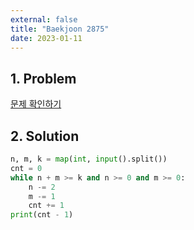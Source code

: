 ```yaml
---
external: false
title: "Baekjoon 2875"
date: 2023-01-11
---
```


## 1. Problem

[문제 확인하기](https://www.acmicpc.net/problem/2875)

## 2. Solution

```python
n, m, k = map(int, input().split())
cnt = 0
while n + m >= k and n >= 0 and m >= 0:
    n -= 2
    m -= 1
    cnt += 1
print(cnt - 1)
```
